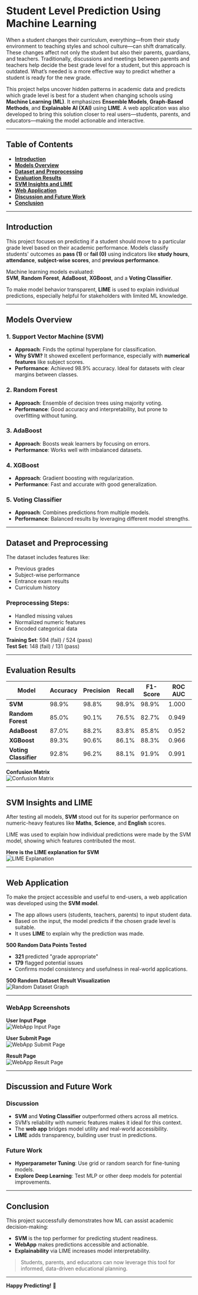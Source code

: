 # **Student Level Prediction Using Machine Learning**

When a student changes their curriculum, everything—from their study environment to teaching styles and school culture—can shift dramatically. These changes affect not only the student but also their parents, guardians, and teachers. Traditionally, discussions and meetings between parents and teachers help decide the best grade level for a student, but this approach is outdated. What’s needed is a more effective way to predict whether a student is ready for the new grade.

This project helps uncover hidden patterns in academic data and predicts which grade level is best for a student when changing schools using **Machine Learning (ML)**. It emphasizes **Ensemble Models**, **Graph-Based Methods**, and **Explainable AI (XAI)** using **LIME**. A web application was also developed to bring this solution closer to real users—students, parents, and educators—making the model actionable and interactive.

---

## **Table of Contents**

- **[Introduction](#introduction)**
- **[Models Overview](#models-overview)**
- **[Dataset and Preprocessing](#dataset-and-preprocessing)**
- **[Evaluation Results](#evaluation-results)**
- **[SVM Insights and LIME](#svm-insights-and-lime)**
- **[Web Application](#web-application)**
- **[Discussion and Future Work](#discussion-and-future-work)**
- **[Conclusion](#conclusion)**

---

## **Introduction**

This project focuses on predicting if a student should move to a particular grade level based on their academic performance. Models classify students' outcomes as **pass (1)** or **fail (0)** using indicators like **study hours**, **attendance**, **subject-wise scores**, and **previous performance**.

Machine learning models evaluated:  
**SVM**, **Random Forest**, **AdaBoost**, **XGBoost**, and a **Voting Classifier**.

To make model behavior transparent, **LIME** is used to explain individual predictions, especially helpful for stakeholders with limited ML knowledge.

---

## **Models Overview**

### 1. **Support Vector Machine (SVM)**
- **Approach**: Finds the optimal hyperplane for classification.
- **Why SVM?** It showed excellent performance, especially with **numerical features** like subject scores.
- **Performance**: Achieved 98.9% accuracy. Ideal for datasets with clear margins between classes.

### 2. **Random Forest**
- **Approach**: Ensemble of decision trees using majority voting.
- **Performance**: Good accuracy and interpretability, but prone to overfitting without tuning.

### 3. **AdaBoost**
- **Approach**: Boosts weak learners by focusing on errors.
- **Performance**: Works well with imbalanced datasets.

### 4. **XGBoost**
- **Approach**: Gradient boosting with regularization.
- **Performance**: Fast and accurate with good generalization.

### 5. **Voting Classifier**
- **Approach**: Combines predictions from multiple models.
- **Performance**: Balanced results by leveraging different model strengths.

---

## **Dataset and Preprocessing**

The dataset includes features like:
- Previous grades
- Subject-wise performance
- Entrance exam results
- Curriculum history

### **Preprocessing Steps:**
- Handled missing values
- Normalized numeric features
- Encoded categorical data

**Training Set**: 594 (fail) / 524 (pass)  
**Test Set**: 148 (fail) / 131 (pass)

---

## **Evaluation Results**

| Model                | Accuracy | Precision | Recall | F1-Score | ROC AUC |
|----------------------|----------|-----------|--------|----------|---------|
| **SVM**               | 98.9%    | 98.8%     | 98.9%  | 98.9%    | 1.000   |
| **Random Forest**     | 85.0%    | 90.1%     | 76.5%  | 82.7%    | 0.949   |
| **AdaBoost**          | 87.0%    | 88.2%     | 83.8%  | 85.8%    | 0.952   |
| **XGBoost**           | 89.3%    | 90.6%     | 86.1%  | 88.3%    | 0.966   |
| **Voting Classifier** | 92.8%    | 96.2%     | 88.1%  | 91.9%    | 0.991   |

**Confusion Matrix**  
![Confusion Matrix](https://github.com/Krishna-1996/Machine_Learning_Projects/blob/main/5.%20Student%20Level%20Prediction%20Using%20Machine%20Learning/confusion%20metrics%20output.png)

---

## **SVM Insights and LIME**

After testing all models, **SVM** stood out for its superior performance on numeric-heavy features like **Maths**, **Science**, and **English** scores.

LIME was used to explain how individual predictions were made by the SVM model, showing which features contributed the most.

**Here is the LIME explanation for SVM**  
![LIME Explanation](https://github.com/Krishna-1996/Machine_Learning_Projects/blob/main/5.%20Student%20Level%20Prediction%20Using%20Machine%20Learning/LIME_for_SVM.png)

---

## **Web Application**

To make the project accessible and useful to end-users, a web application was developed using the **SVM model**.

- The app allows users (students, teachers, parents) to input student data.
- Based on the input, the model predicts if the chosen grade level is suitable.
- It uses **LIME** to explain why the prediction was made.

**500 Random Data Points Tested**
- **321** predicted "grade appropriate"
- **179** flagged potential issues
- Confirms model consistency and usefulness in real-world applications.

**500 Random Dataset Result Visualization**<br>
![Random Dataset Graph](https://github.com/Krishna-1996/Machine_Learning_Projects/blob/main/5.%20Student%20Level%20Prediction%20Using%20Machine%20Learning/500%20new%20dataset.png)

---

### **WebApp Screenshots**

**User Input Page**<br>
![WebApp Input Page ](https://github.com/Krishna-1996/Machine_Learning_Projects/blob/main/5.%20Student%20Level%20Prediction%20Using%20Machine%20Learning/Webpage%20front%20page1.png)<br>


**User Submit Page**<br>
![WebApp Submit Page ](https://github.com/Krishna-1996/Machine_Learning_Projects/blob/main/5.%20Student%20Level%20Prediction%20Using%20Machine%20Learning/Webpage%20front%20page2.png)<br>

**Result Page** <br> 
![WebApp Result Page ](https://github.com/Krishna-1996/Machine_Learning_Projects/blob/main/5.%20Student%20Level%20Prediction%20Using%20Machine%20Learning/Webpage%20result%20page.png)

---

## **Discussion and Future Work**

### **Discussion**
- **SVM** and **Voting Classifier** outperformed others across all metrics.
- SVM’s reliability with numeric features makes it ideal for this context.
- The **web app** bridges model utility and real-world accessibility.
- **LIME** adds transparency, building user trust in predictions.

### **Future Work**
- **Hyperparameter Tuning**: Use grid or random search for fine-tuning models.
- **Explore Deep Learning**: Test MLP or other deep models for potential improvements.

---

## **Conclusion**

This project successfully demonstrates how ML can assist academic decision-making:

- **SVM** is the top performer for predicting student readiness.
- **WebApp** makes predictions accessible and actionable.
- **Explainability** via LIME increases model interpretability.

> Students, parents, and educators can now leverage this tool for informed, data-driven educational planning.

---

**Happy Predicting!** 🚀

